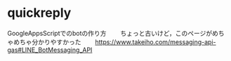 # quickreply

GoogleAppsScriptでのbotの作り方　　
ちょっと古いけど，このページがめちゃめちゃ分かりやすかった　　
https://www.takeiho.com/messaging-api-gas#LINE_BotMessaging_API
